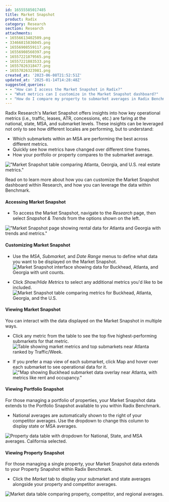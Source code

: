 ```yaml
---
id: 16555585017485
title: Market Snapshot
product: Radix
category: Research
section: Research
attachments:
- 16556613402509.png
- 33466815836045.png
- 16556908559117.png
- 16556908560397.png
- 16557221879565.png
- 16557221883533.png
- 16557826318477.png
- 16557826323981.png
created_at: '2023-06-08T21:52:51Z'
updated_at: '2025-01-14T14:28:48Z'
suggested_queries:
- - "How can I access the Market Snapshot in Radix?"
- - "What metrics can I customize in the Market Snapshot dashboard?"
- - "How do I compare my property to submarket averages in Radix Benchmark?"
---
```

Radix Research's Market Snapshot offers insights into how key operational metrics (i.e., traffic, leases, ATR, concessions, etc.) are faring at the national, state, MSA, and submarket levels. These insights can be leveraged not only to see how different locales are performing, but to understand:

* Which submarkets within an MSA are performing the best across different metrics.
* Quickly see how metrics have changed over different time frames.
* How your portfolio or property compares to the submarket average.

!["Market Snapshot table comparing Atlanta, Georgia, and U.S. real estate metrics."](attachments/16556613402509.png)

Read on to learn more about how you can customize the Market Snapshot dashboard within Research, and how you can leverage the data within Benchmark.

#### Accessing Market Snapshot

* To access the Market Snapshot, navigate to the *Research* page, then select *Snapshot & Trends* from the options shown on the left.

!["Market Snapshot page showing rental data for Atlanta and Georgia with trends and metrics."](attachments/33466815836045.png)

#### Customizing Market Snapshot

* Use the *MSA*, *Submarket,* and *Date Range* menus to define what data you want to be displayed on the Market Snapshot. ![Market Snapshot interface showing data for Buckhead, Atlanta, and Georgia with unit counts.](attachments/16556908559117.png)

* Click *Show/Hide Metrics* to select any additional metrics you'd like to be included. ![Market Snapshot table comparing metrics for Buckhead, Atlanta, Georgia, and the U.S.](attachments/16556908560397.png)

#### Viewing Market Snapshot

You can interact with the data displayed on the Market Snapshot in multiple ways.

* Click any metric from the table to see the top five highest-performing submarkets for that metric. ![Table showing market metrics and top submarkets near Atlanta ranked by Traffic/Week.](attachments/16557221879565.png)

* If you prefer a map view of each submarket, click Map and hover over each submarket to see operational data for it. !["Map showing Buckhead submarket data overlay near Atlanta, with metrics like rent and occupancy."](attachments/16557221883533.png)

#### Viewing Portfolio Snapshot

For those managing a portfolio of properties, your Market Snapshot data extends to the Portfolio Snapshot available to you within Radix Benchmark.

* National averages are automatically shown to the right of your competitor averages. Use the dropdown to change this column to display state or MSA averages.

![Property data table with dropdown for National, State, and MSA averages. California selected.](attachments/16557826318477.png)

#### Viewing Property Snapshot

For those managing a single property, your Market Snapshot data extends to your Property Snapshot within Radix Benchmark.

* Click the *Market* tab to display your submarket and state averages alongside your property and competitor averages.

![Market data table comparing property, competitor, and regional averages.](attachments/16557826323981.png)